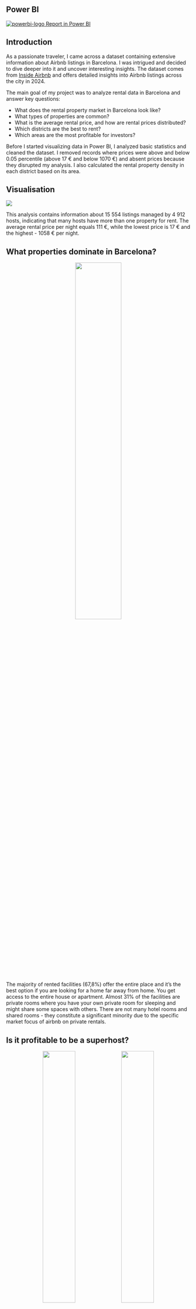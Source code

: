 ## Power BI

[![powerbi-logo](images/32px-New_Power_BI_Logo.svg.png) Report in Power BI](https://app.powerbi.com/view?r=eyJrIjoiMDk5NDA4NGMtYzgxYy00NDYyLTkxZTQtOTNjZjM1MWI5OTM5IiwidCI6ImFhZWM3MDYyLTE0ODYtNDQ0OS05ZTM4LTY4Y2FkN2IwZDMyNiJ9)


## Introduction

As a passionate traveler, I came across a dataset containing extensive information about Airbnb listings in Barcelona. I was intrigued and decided to dive deeper into it and uncover interesting insights. The dataset comes from [Inside Airbnb](https://insideairbnb.com/get-the-data/) and offers detailed insights into Airbnb listings across the city in 2024\.   

The main goal of my project was to analyze rental data in Barcelona and answer key questions:
- What does the rental property market in Barcelona look like?  
- What types of properties are common?  
- What is the average rental price, and how are rental prices distributed?  
- Which districts are the best to rent?   
- Which areas are the most profitable for investors?

Before I started visualizing data in Power BI, I analyzed basic statistics and cleaned the dataset. I removed records where prices were above and below 0.05 percentile (above 17 € and below 1070 €) and absent prices because they disrupted my analysis. I also calculated the rental property density in each district based on its area.

## Visualisation

![](images/image1.png)

This analysis contains information about 15 554 listings managed by 4 912 hosts, indicating that many hosts have more than one property for rent. The average rental price per night equals 111 €, while the lowest price is 17 € and the highest \- 1058 € per night.

## What properties dominate in Barcelona?

<p align="center">
<img src="images/image2.png" width=50% height=50%>
</p>

The majority of rented facilities (67,8%) offer the entire place and it’s the best option if you are looking for a home far away from home. You get access to the entire house or apartment. Almost 31% of the facilities are private rooms where you have your own private room for sleeping and might share some spaces with others. There are not many hotel rooms and shared rooms \- they constitute a significant minority due to the specific market focus of airbnb on private rentals.

## Is it profitable to be a superhost?

<p align="center">
<img src="images/image3.png" width=42% height=42%>  <img src="images/image4.png" width=42% height=42%>
</p>

24% of hosts have a "superhost" badge and they charge more and have better ratings than regular hosts. It’s understandable because superhosts have to meet additional requirements like getting enough reservations, maintaining established response rate or avoiding cancellations.  

## How are rental prices distributed?

<p align="center">
<img src="images/image5.png" width=40% height=40%>
</p>

This chart displays the distribution of rental prices in Barcelona, categorized into different price ranges. The majority of listings fall within the 40-80 € (28%) and 80-120 € (27%) price ranges, meaning most rentals are moderately priced. 15% of available accommodations are under 40 €, suggesting budget options exist but are less common. Higher price brackets become increasingly rare. Prices from 300 € per night constitute only 4% offerts, which means that the premium segment is in minority, but can generate more profits.

## Does larger accommodation reduce cost per guest?

<p align="center">
<img src="images/image6.png" width=55% height=55%>
</p>

The chart illustrates the relationship between listing capacity and rental prices in Barcelona. The objects destined for 2 and 4 people dominate in Barcelona (51,5%), suggesting a high demand for smaller rentals.  
As expected, the total rental price increases with capacity, reflecting the higher cost of larger accommodations. The average price per guest tends to decrease as capacity rises, indicating that privacy comes at a premium. Notably, for listings accommodating more than 8 guests, there are exceptions where the price per person increases, though these listings represent only 5% of the market. This could be due to premium amenities, unique properties, or limited availability in that category.

## What are the best areas to stay in Barcelona?

<p align="center">
<img src="images/image7.png" width=50% height=50%>
</p>

The chart shows that the highest number of rental properties is in Eixample, while highest density reveals in Ciutat Vella. There is a significant gap between these two districts and the rest. Eixample, known for its modernist architecture, is popular among hipsters and tourists. It is home to major attractions such as the Sagrada Familia, La Rambla de Catalunya, and Casa Batlló, making it a prime location for tourists. Whereas Ciutat Vella, also called the Old Town, is the oldest district in Barcelona. With landmarks like La Rambla, the Boqueria Market, and the Barcelona Cathedral, it’s easy to see why rental demand is high here. The third most densely populated district in terms of rentals is Gràcia, known for its bohemian, artistic atmosphere. The most popular spot here is Park Güell, which fascinates tourists from all over the world.   
The districts with the fewest rental listings are Nou Barris and Sant Andreau \- these districts are the farthest from the city centre and the Old Town, making them less popular among tourists.

<p align="center">
<img src="images/image8.png" width=50% height=50%>
</p>

The highest average price is in Eixample, because it’s the most popular place among the tourists. The following three districts are Sant Marti, Sarrià-Sant Gervasi and Les Corts. Sant Marti is located very close to the beach which attracts many tourists. Sarrià-Sant Gervasi is one of the wealthiest districts in Barcelona and is known for its spacious homes, luxury apartments, and private residences, which naturally drive up rental costs. Les Corts offers high average prices even though it is the part furthest away from the sea, but we can find there the iconic FC Barcelona stadium \- Camp Nou. The affordable prices are in Nou Barris and Sant Andreau \- although there we also have the least rental places.   
If we look at average prices per person the situation looks similar.

## Listings on the Map of Barcelona

<p align="center">
<img src="images/image9.png" width=90% height=90%>
</p>

In the map above, we can see how the properties are distributed across Barcelona's districts. In the Power BI visualization, you can apply filters to the map, allowing you to filter by:

* District,  
* Price,  
* Listing capacity,  
* Room type.

## Recommendations for tourists:

- Most rental listings are available in the range 40-120 € per night.  
- If you’re looking for a budget-friendly accommodation (\<40 €) \- you’ll find it but they're limited.  
- If you prefer higher-quality service and don’t mind paying more, choose an offer from a Superhost.  
- Eixample and Ciutat Vella are central and tourist-heavy districts with the biggest amount of apartments.

## Recommendations for investors:

- If you’re a host \- competitive price from 50 € to 100 € allow you to reach a wide range of tourists.  
- Being a superhost gives you the opportunity to charge higher prices.  
- The luxury segment has fewer listings, which may indicate an opportunity for high margins but requires top quality and excellent reviews.  
- Larger accommodations are more profitable.  
- It’s beneficial to rent a property in Eixample, Sant Marti, Sarrià-Sant Gervasi or Les Corts, as you can set higher rental prices. However, expect intense competition in Exiample.  
- You need to know that Barcelona has strict short-term rental laws so always check local regulations before purchasing a property for Airbnb investment :)
  

---

**Source:**

[https://insideairbnb.com/get-the-data/](https://insideairbnb.com/get-the-data/)

[https://en.wikipedia.org/wiki/Districts\_of\_Barcelona](https://en.wikipedia.org/wiki/Districts_of_Barcelona)

[https://unexpectedcatalonia.com/barcelona-districts/](https://unexpectedcatalonia.com/barcelona-districts/)

[https://www.locabarcelona.com/en/living-in-barcelona/](https://www.locabarcelona.com/en/living-in-barcelona/)

[https://www.barcelonaturisme.com/wv3/en/page/12/barcelona-district-by-district.html](https://www.barcelonaturisme.com/wv3/en/page/12/barcelona-district-by-district.html)

[https://www.airbnb.com/resources/hosting-homes/a/how-to-become-a-superhost-702](https://www.airbnb.com/resources/hosting-homes/a/how-to-become-a-superhost-702)
